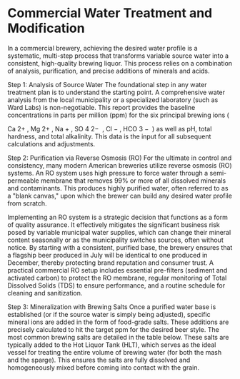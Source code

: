 # Commercial Water Treatment and Modification

In a commercial brewery, achieving the desired water profile is a systematic, multi-step process that transforms variable source water into a consistent, high-quality brewing liquor. This process relies on a combination of analysis, purification, and precise additions of minerals and acids.

Step 1: Analysis of Source Water
The foundational step in any water treatment plan is to understand the starting point. A comprehensive water analysis from the local municipality or a specialized laboratory (such as Ward Labs) is non-negotiable. This report provides the baseline concentrations in parts per million (ppm) for the six principal brewing ions (

Ca
2+
 , Mg
2+
 , Na
+
 , SO
4
2−
​
 , Cl
−
 , HCO
3
−
​
 ) as well as pH, total hardness, and total alkalinity. This data is the input for all subsequent calculations and adjustments.

Step 2: Purification via Reverse Osmosis (RO)
For the ultimate in control and consistency, many modern American breweries utilize reverse osmosis (RO) systems. An RO system uses high pressure to force water through a semi-permeable membrane that removes 99% or more of all dissolved minerals and contaminants. This produces highly purified water, often referred to as a "blank canvas," upon which the brewer can build any desired water profile from scratch.

Implementing an RO system is a strategic decision that functions as a form of quality assurance. It effectively mitigates the significant business risk posed by variable municipal water supplies, which can change their mineral content seasonally or as the municipality switches sources, often without notice. By starting with a consistent, purified base, the brewery ensures that a flagship beer produced in July will be identical to one produced in December, thereby protecting brand reputation and consumer trust. A practical commercial RO setup includes essential pre-filters (sediment and activated carbon) to protect the RO membrane, regular monitoring of Total Dissolved Solids (TDS) to ensure performance, and a routine schedule for cleaning and sanitization.

Step 3: Mineralization with Brewing Salts
Once a purified water base is established (or if the source water is simply being adjusted), specific mineral ions are added in the form of food-grade salts. These additions are precisely calculated to hit the target ppm for the desired beer style. The most common brewing salts are detailed in the table below. These salts are typically added to the Hot Liquor Tank (HLT), which serves as the ideal vessel for treating the entire volume of brewing water (for both the mash and the sparge). This ensures the salts are fully dissolved and homogeneously mixed before coming into contact with the grain.
